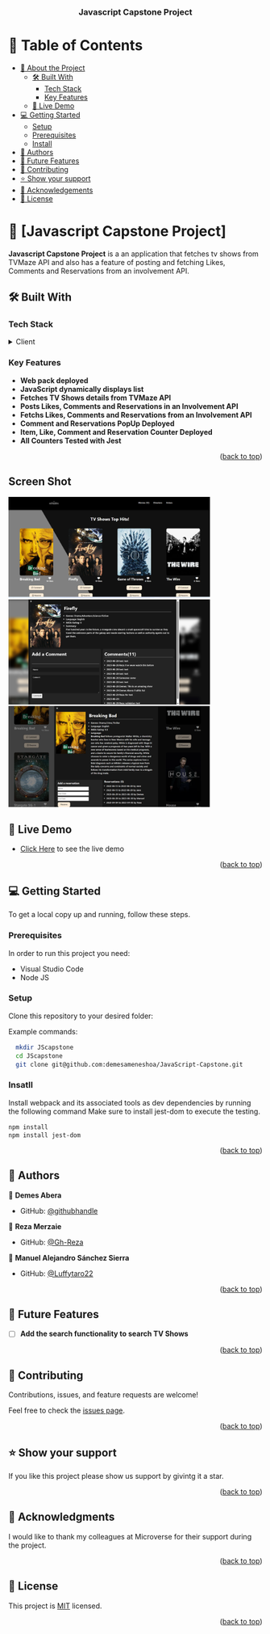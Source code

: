 <a name="readme-top"></a>

<div align="center">
  <h3><b>Javascript Capstone Project </b></h3>

</div>

<!-- TABLE OF CONTENTS -->

# 📗 Table of Contents

- [📖 About the Project](#about-project)
  - [🛠 Built With](#built-with)
    - [Tech Stack](#tech-stack)
    - [Key Features](#key-features)
  - [🚀 Live Demo](#live-demo)
- [💻 Getting Started](#getting-started)
  - [Setup](#setup)
  - [Prerequisites](#prerequisites)
  - [Install](#install)
- [👥 Authors](#authors)
- [🔭 Future Features](#future-features)
- [🤝 Contributing](#contributing)
- [⭐️ Show your support](#support)
- [🙏 Acknowledgements](#acknowledgements)
- [📝 License](#license)

<!-- PROJECT DESCRIPTION -->

# 📖 [Javascript Capstone Project] <a name="about-project"></a>

**Javascript Capstone Project** is a an application that fetches tv shows from TVMaze API and also has a feature of posting and fetching Likes, Comments and Reservations from an involvement API.

## 🛠 Built With <a name="built-with"></a>

### Tech Stack <a name="tech-stack"></a>

<details>
  <summary>Client</summary>
  <ul>
    <li>HTML</li>
    <li>CSS</li>
    <li>JS</li>
    <li>Webpack</li>
    <li>Jest</li>
  </ul>
</details>

<!-- Features -->

### Key Features <a name="key-features"></a>

- **Web pack deployed**
- **JavaScript dynamically displays list**
- **Fetches TV Shows details from TVMaze API**
- **Posts Likes, Comments and Reservations in an Involvement API**
- **Fetchs Likes, Comments and Reservations from an Involvement API**
- **Comment and Reservations PopUp Deployed**
- **Item, Like, Comment and Reservation Counter Deployed**
- **All Counters Tested with Jest**

<p align="right">(<a href="#readme-top">back to top</a>)</p>

<!-- Screen Shot -->

## Screen Shot <a name="screen-shot"></a>

<img src="./app_screenshot.png" alt="logo" width="400"  height="auto" />
<img src="./app_screenshot2.png" alt="logo" width="400"  height="auto" />
<img src="./app_screenshot3.png" alt="logo" width="400"  height="auto" />
<!-- LIVE DEMO -->

## 🚀 Live Demo <a name="live-demo"></a>

- <a href="https://demesameneshoa.github.io/to-do-list/">Click Here</a> to see the live demo

<p align="right">(<a href="#readme-top">back to top</a>)</p>

<!-- GETTING STARTED -->

## 💻 Getting Started <a name="getting-started"></a>

To get a local copy up and running, follow these steps.

### Prerequisites <a name="prerequisites">

In order to run this project you need:

- Visual Studio Code
- Node JS

### Setup <a name="setup">

Clone this repository to your desired folder:

Example commands:

```sh
  mkdir JScapstone
  cd JScapstone
  git clone git@github.com:demesameneshoa/JavaScript-Capstone.git
```

### Insatll <a name="install">

Install webpack and its associated tools as dev dependencies by running the following command
Make sure to install jest-dom to execute the testing.

```
npm install
npm install jest-dom
```

<p align="right">(<a href="#readme-top">back to top</a>)</p>

<!-- AUTHORS -->

## 👥 Authors <a name="authors"></a>

👤 **Demes Abera**

- GitHub: [@githubhandle](https://github.com/demesameneshoa)

👤 **Reza Merzaie**

- GitHub: [@Gh-Reza](https://github.com/Gh-Reza)

👤 **Manuel Alejandro Sánchez Sierra**

- GitHub: [@Luffytaro22](https://github.com/Luffytaro22)

<p align="right">(<a href="#readme-top">back to top</a>)</p>

<!-- FUTURE FEATURES -->

## 🔭 Future Features <a name="future-features"></a>

- [ ] **Add the search functionality to search TV Shows**

<p align="right">(<a href="#readme-top">back to top</a>)</p>

<!-- CONTRIBUTING -->

## 🤝 Contributing <a name="contributing"></a>

Contributions, issues, and feature requests are welcome!

Feel free to check the [issues page](../../issues/).

<p align="right">(<a href="#readme-top">back to top</a>)</p>

<!-- SUPPORT -->

## ⭐️ Show your support <a name="support"></a>

If you like this project please show us support by givintg it a star.

<p align="right">(<a href="#readme-top">back to top</a>)</p>

<!-- ACKNOWLEDGEMENTS -->

## 🙏 Acknowledgments <a name="acknowledgements"></a>

I would like to thank my colleagues at Microverse for their support during the project.

<p align="right">(<a href="#readme-top">back to top</a>)</p>

<!-- LICENSE -->

## 📝 License <a name="license"></a>

This project is [MIT](./MIT.md) licensed.

<p align="right">(<a href="#readme-top">back to top</a>)</p>
